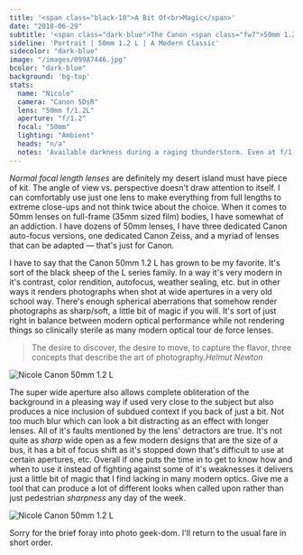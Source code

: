 ```yaml
---
title: '<span class="black-10">A Bit Of<br>Magic</span>'
date: "2018-06-29"
subtitle: '<span class="dark-blue">The Canon <span class="fw7">50mm 1.2 L</span> series lens.</span>'
sideline: 'Portrait | 50mm 1.2 L | A Modern Classic'
sidecolor: "dark-blue"
image: "/images/099A7446.jpg"
bcolor: "dark-blue"
background: 'bg-top'
stats:
  name: "Nicole"
  camera: "Canon 5DsR"
  lens: "50mm f/1.2L"
  aperture: "f/1.2"
  focal: "50mm"
  lighting: "Ambient"
  heads: "n/a"
  notes: 'Available darkness during a raging thunderstorm. Even at f/1.2 ISO needed pushed up to 1600 and shutter speeds were a bit dicey'
---
```


*Normal focal length lenses* are definitely my desert island must have piece of kit. The angle of view vs. perspective doesn't draw attention to itself. I can comfortably use just one lens to make everything from full lengths to extreme close-ups and not think twice about the choice. When it comes to 50mm lenses on full-frame (35mm sized film) bodies, I have somewhat of an addiction. I have dozens of 50mm lenses, I have three dedicated Canon auto-focus versions, one dedicated Canon Zeiss, and a myriad of lenses that can be adapted &mdash; that's just for Canon. 

I have to say that the Canon 50mm 1.2 L has grown to be my favorite. It's sort of the black sheep of the L series family. In a way it's very modern in it's contrast, color rendition, autofocus, weather sealing, etc. but in other ways it renders photographs when shot at wide apertures in a very old school way. There's enough spherical aberrations that somehow render photographs as sharp/soft, a little bit of magic if you will. It's sort of just right in balance between modern optical performance while not rendering things so clinically sterile as many modern optical tour de force lenses. 

>The desire to discover, the desire to move, to capture the flavor, three concepts that describe the art of photography.<cite>Helmut Newton</cite>

![Nicole Canon 50mm 1.2 L](/images/099A7448.jpg)

The super wide aperture also allows complete obliteration of the background in a pleasing way if used very close to the subject but also produces a nice inclusion of subdued context if you back of just a bit. Not too much blur which can look a bit distracting as an effect with longer lenses. All of it's faults mentioned by the lens' detractors are true. It's not quite as *sharp* wide open as a few modern designs that are the size of a bus, it has a bit of focus shift as it's stopped down that's difficult to use at certain apertures, etc. Overall if one puts the time in to get to know how and when to use it instead of fighting against some of it's weaknesses it delivers just a little bit of magic that I find lacking in many modern optics. Give me a tool that can produce a lot of different looks when called upon rather than just pedestrian *sharpness* any day of the week.

![Nicole Canon 50mm 1.2 L](/images/099A7501.jpg)

Sorry for the brief foray into photo geek-dom. I'll return to the usual fare in short order.